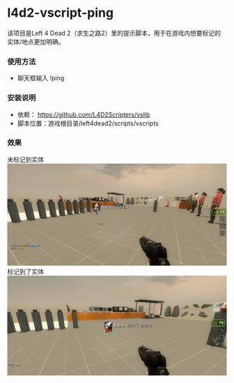 # l4d2-vscript-ping
该项目是Left 4 Dead 2（求生之路2）里的提示脚本，用于在游戏内想要标记的实体/地点更加明确。
### 使用方法
- 聊天框输入 !ping
### 安装说明
- 依赖： https://github.com/L4D2Scripters/vslib
- 脚本位置：游戏根目录/left4dead2/scripts/vscripts
### 效果
未标记到实体
![image](./images/ping-img1.png)
标记到了实体
![image](./images/ping-img2.png)
